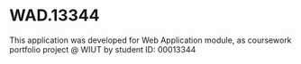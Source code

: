 # WAD.13344
This application was developed for Web Application module, as coursework portfolio project @ WIUT by student ID: 00013344
